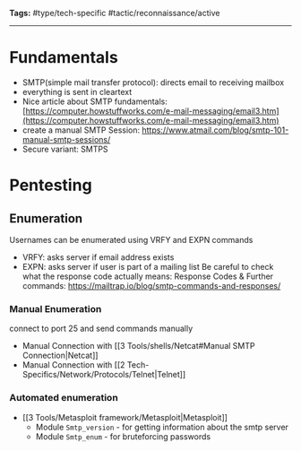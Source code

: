 **Tags:** #type/tech-specific #tactic/reconnaissance/active 

---
# Fundamentals
- SMTP(simple mail transfer protocol): directs email to receiving mailbox
- everything is sent in cleartext
- Nice article about SMTP fundamentals: [https://computer.howstuffworks.com/e-mail-messaging/email3.htm](https://computer.howstuffworks.com/e-mail-messaging/email3.htm) 
- create a manual SMTP Session: https://www.atmail.com/blog/smtp-101-manual-smtp-sessions/
- Secure variant: SMTPS
# Pentesting
## Enumeration
Usernames can be enumerated using VRFY and EXPN commands
- VRFY: asks server if email address exists
- EXPN: asks server if user is part of a mailing list
Be careful to check what the response code actually means:
	Response Codes & Further commands: https://mailtrap.io/blog/smtp-commands-and-responses/
### Manual Enumeration
connect to port 25 and send commands manually
- Manual Connection with [[3 Tools/shells/Netcat#Manual SMTP Connection|Netcat]]
- Manual Connection with [[2 Tech-Specifics/Network/Protocols/Telnet|Telnet]]
### Automated enumeration
- [[3 Tools/Metasploit framework/Metasploit|Metasploit]]
	- Module `Smtp_version` - for getting information about the smtp server
	- Module `Smtp_enum` - for bruteforcing passwords